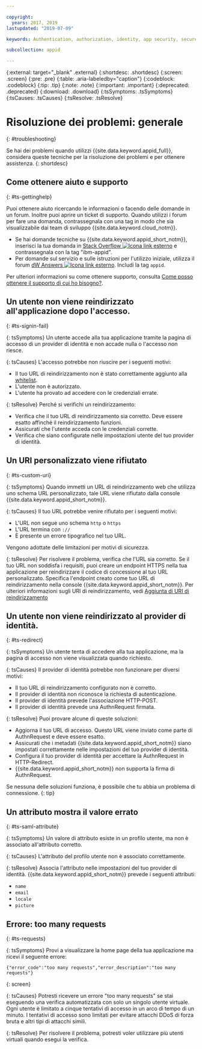 ```yaml
---

copyright:
  years: 2017, 2019
lastupdated: "2019-07-09"

keywords: Authentication, authorization, identity, app security, secure, troubleshooting, help, support, requests, uri

subcollection: appid

---
```


{:external: target="_blank" .external}
{:shortdesc: .shortdesc}
{:screen: .screen}
{:pre: .pre}
{:table: .aria-labeledby="caption"}
{:codeblock: .codeblock}
{:tip: .tip}
{:note: .note}
{:important: .important}
{:deprecated: .deprecated}
{:download: .download}
{:tsSymptoms: .tsSymptoms}
{:tsCauses: .tsCauses}
{:tsResolve: .tsResolve}

# Risoluzione dei problemi: generale
{: #troubleshooting}

Se hai dei problemi quando utilizzi {{site.data.keyword.appid_full}}, considera queste tecniche per la risoluzione dei problemi e per ottenere assistenza.
{: shortdesc}

## Come ottenere aiuto e supporto
{: #ts-gettinghelp}

Puoi ottenere aiuto ricercando le informazioni o facendo delle domande in un forum. Inoltre puoi aprire un ticket di supporto. Quando utilizzi i forum per fare una domanda, contrassegnala con una tag in modo che sia visualizzabile dai team di sviluppo {{site.data.keyword.cloud_notm}}.
  * Se hai domande tecniche su {{site.data.keyword.appid_short_notm}}, inserisci la tua domanda in <a href="https://stackoverflow.com/" target="_blank">Stack Overflow <img src="../../icons/launch-glyph.svg" alt="Icona link esterno"></a> e contrassegnala con la tag "ibm-appid".
  * Per domande sul servizio e sulle istruzioni per l'utilizzo iniziale, utilizza il forum <a href="https://developer.ibm.com/" target="_blank">dW Answers <img src="../../icons/launch-glyph.svg" alt="Icona link esterno"></a>. Includi la tag `appid`.

Per ulteriori informazioni su come ottenere supporto, consulta [Come posso ottenere il supporto di cui ho bisogno?](/docs/get-support?topic=get-support-getting-customer-support#getting-customer-support).


## Un utente non viene reindirizzato all'applicazione dopo l'accesso.
{: #ts-signin-fail}

{: tsSymptoms}
Un utente accede alla tua applicazione tramite la pagina di accesso di un provider di identità e non accade nulla o l'accesso non riesce.

{: tsCauses}
L'accesso potrebbe non riuscire per i seguenti motivi:

* Il tuo URL di reindirizzamento non è stato correttamente aggiunto alla [whitelist](/docs/services/appid?topic=appid-faq#faq-redirect).
* L'utente non è autorizzato.
* L'utente ha provato ad accedere con le credenziali errate.

{: tsResolve}
Perché si verifichi un reindirizzamento:

* Verifica che il tuo URL di reindirizzamento sia corretto. Deve essere esatto affinché il reindirizzamento funzioni.
* Assicurati che l'utente acceda con le credenziali corrette.
* Verifica che siano configurate nelle impostazioni utente del tuo provider di identità.



## Un URI personalizzato viene rifiutato
{: #ts-custom-uri}

{: tsSymptoms}
Quando immetti un URL di reindirizzamento web che utilizza uno schema URL personalizzato, tale URL viene rifiutato dalla console {{site.data.keyword.appid_short_notm}}.

{: tsCauses}
Il tuo URL potrebbe venire rifiutato per i seguenti motivi:

* L'URL non segue uno schema `http` o `https`
* L'URL termina con `://`
* È presente un errore tipografico nel tuo URL.

Vengono adottate delle limitazioni per motivi di sicurezza.

{: tsResolve}
Per risolvere il problema, verifica che l'URL sia corretto. Se il tuo URL non soddisfa i requisiti, puoi creare un endpoint HTTPS nella tua applicazione per reindirizzare il codice di concessione al tuo URL personalizzato. Specifica l'endpoint creato come tuo URL di reindirizzamento nella console {{site.data.keyword.appid_short_notm}}. Per ulteriori informazioni sugli URI di reindirizzamento, vedi [Aggiunta di URI di reindirizzamento](/docs/services/appid?topic=appid-managing-idp#add-redirect-uri)

## Un utente non viene reindirizzato al provider di identità.
{: #ts-redirect}

{: tsSymptoms}
Un utente tenta di accedere alla tua applicazione, ma la pagina di accesso non viene visualizzata quando richiesto.

{: tsCauses}
Il provider di identità potrebbe non funzionare per diversi motivi:

* Il tuo URL di reindirizzamento configurato non è corretto.
* Il provider di identità non riconosce la richiesta di autenticazione.
* Il provider di identità prevede l'associazione HTTP-POST.
* Il provider di identità prevede una AuthnRequest firmata.

{: tsResolve}
Puoi provare alcune di queste soluzioni:

* Aggiorna il tuo URL di accesso. Questo URL viene inviato come parte di AuthnRequest e deve essere esatto.
* Assicurati che i metadati {{site.data.keyword.appid_short_notm}} siano impostati correttamente nelle impostazioni del tuo provider di identità.
* Configura il tuo provider di identità per accettare la AuthnRequest in HTTP-Redirect.
* {{site.data.keyword.appid_short_notm}} non supporta la firma di AuthnRequest.

Se nessuna delle soluzioni funziona, è possibile che tu abbia un problema di connessione.
{: tip}


## Un attributo mostra il valore errato
{: #ts-saml-attribute}

{: tsSymptoms}
Un valore di attributo esiste in un profilo utente, ma non è associato all'attributo corretto.

{: tsCauses}
L'attributo del profilo utente non è associato correttamente.

{: tsResolve}
Associa l'attributo nelle impostazioni del tuo provider di identità. {{site.data.keyword.appid_short_notm}} prevede i seguenti attributi:
* `name`
* `email`
* `locale`
* `picture`



## Errore: too many requests
{: #ts-requests}

{: tsSymptoms}
Provi a visualizzare la home page della tua applicazione ma ricevi il seguente errore:

```
{"error_code":"too many requests","error_description":"too many requests"}
```
{: screen}

{: tsCauses}
Potresti ricevere un errore "too many requests" se stai eseguendo una verifica automatizzata con solo un singolo utente virtuale. Ogni utente è limitato a cinque tentativi di accesso in un arco di tempo di un minuto. I tentativi di accesso sono limitati per evitare attacchi DDoS di forza bruta e altri tipi di attacchi simili.

{: tsResolve}
Per risolvere il problema, potresti voler utilizzare più utenti virtuali quando esegui la verifica.
</br>
